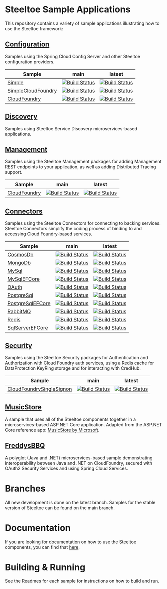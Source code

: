 # Steeltoe Sample Applications

This repository contains a variety of sample applications illustrating how to use the Steeltoe framework:

## [Configuration](Configuration)
Samples using the Spring Cloud Config Server and other Steeltoe configuration providers.

| Sample | main | latest |
| --- | --- | --- |
| [Simple](Configuration/src/Simple) | [![Build Status](https://dev.azure.com/SteeltoeOSS/Steeltoe/_apis/build/status/Samples/SteeltoeOSS.Samples%20%5BConfiguration_Simple%5D?branchName=main)](https://dev.azure.com/SteeltoeOSS/Steeltoe/_build/latest?definitionId=16&branchName=main) | [![Build Status](https://dev.azure.com/SteeltoeOSS/Steeltoe/_apis/build/status/Samples/SteeltoeOSS.Samples%20%5BConfiguration_Simple%5D?branchName=latest)](https://dev.azure.com/SteeltoeOSS/Steeltoe/_build/latest?definitionId=16&branchName=latest) |
| [SimpleCloudFoundry](Configuration/src/SimpleCloudFoundry) | [![Build Status](https://dev.azure.com/SteeltoeOSS/Steeltoe/_apis/build/status/Samples/SteeltoeOSS.Samples%20%5BConfiguration_SimpleCloudFoundry%5D?branchName=main)](https://dev.azure.com/SteeltoeOSS/Steeltoe/_build/latest?definitionId=13&branchName=main) | [![Build Status](https://dev.azure.com/SteeltoeOSS/Steeltoe/_apis/build/status/Samples/SteeltoeOSS.Samples%20%5BConfiguration_SimpleCloudFoundry%5D?branchName=latest)](https://dev.azure.com/SteeltoeOSS/Steeltoe/_build/latest?definitionId=13&branchName=latest) |
| [CloudFoundry](Configuration/src/CloudFoundry) | [![Build Status](https://dev.azure.com/SteeltoeOSS/Steeltoe/_apis/build/status/Samples/SteeltoeOSS.Samples%20%5BConfiguration_CloudFoundry%5D?branchName=main)](https://dev.azure.com/SteeltoeOSS/Steeltoe/_build/latest?definitionId=15&branchName=main) | [![Build Status](https://dev.azure.com/SteeltoeOSS/Steeltoe/_apis/build/status/Samples/SteeltoeOSS.Samples%20%5BConfiguration_CloudFoundry%5D?branchName=latest)](https://dev.azure.com/SteeltoeOSS/Steeltoe/_build/latest?definitionId=15&branchName=latest) |

## [Discovery](Discovery)
Samples using Steeltoe Service Discovery microservices-based applications.

## [Management](Management/src)
Samples using the Steeltoe Management packages for adding Management REST endpoints to your application, as well as adding Distributed Tracing support.

| Sample | main | latest |
| --- | --- | --- |
| [CloudFoundry](Management/src/CloudFoundry) | [![Build Status](https://dev.azure.com/SteeltoeOSS/Steeltoe/_apis/build/status/Samples/SteeltoeOSS.Samples%20%5BManagement_CloudFoundry%5D?branchName=main)](https://dev.azure.com/SteeltoeOSS/Steeltoe/_build/latest?definitionId=23&branchName=main) | [![Build Status](https://dev.azure.com/SteeltoeOSS/Steeltoe/_apis/build/status/Samples/SteeltoeOSS.Samples%20%5BManagement_CloudFoundry%5D?branchName=latest)](https://dev.azure.com/SteeltoeOSS/Steeltoe/_build/latest?definitionId=23&branchName=latest) |

## [Connectors](Connectors)
Samples using the Steeltoe Connectors for connecting to backing services. Steeltoe Connectors simplify the coding process of binding to and accessing Cloud Foundry-based services.

| Sample | main | latest |
| --- | --- | --- |
| [CosmosDb](Connectors/src/CosmosDb) | [![Build Status](https://dev.azure.com/SteeltoeOSS/Steeltoe/_apis/build/status/Samples/Steeltoe-Samples-Connectors-CosmosDb?branchName=main)](https://dev.azure.com/SteeltoeOSS/Steeltoe/_build/latest?definitionId=69&branchName=main) | [![Build Status](https://dev.azure.com/SteeltoeOSS/Steeltoe/_apis/build/status/Samples/Steeltoe-Samples-Connectors-CosmosDb?branchName=latest)](https://dev.azure.com/SteeltoeOSS/Steeltoe/_build/latest?definitionId=69&branchName=latest) |
| [MongoDb](Connectors/src/MongoDb) | [![Build Status](https://dev.azure.com/SteeltoeOSS/Steeltoe/_apis/build/status/Samples/Steeltoe-Samples-Connectors-MongoDb?branchName=main)](https://dev.azure.com/SteeltoeOSS/Steeltoe/_build/latest?definitionId=70&branchName=main) | [![Build Status](https://dev.azure.com/SteeltoeOSS/Steeltoe/_apis/build/status/Samples/Steeltoe-Samples-Connectors-MongoDb?branchName=latest)](https://dev.azure.com/SteeltoeOSS/Steeltoe/_build/latest?definitionId=70&branchName=latest) |
| [MySql](Connectors/src/MySql) | [![Build Status](https://dev.azure.com/SteeltoeOSS/Steeltoe/_apis/build/status/Samples/Steeltoe-Samples-Connectors-MySql?branchName=main)](https://dev.azure.com/SteeltoeOSS/Steeltoe/_build/latest?definitionId=17&branchName=main) | [![Build Status](https://dev.azure.com/SteeltoeOSS/Steeltoe/_apis/build/status/Samples/Steeltoe-Samples-Connectors-MySql?branchName=latest)](https://dev.azure.com/SteeltoeOSS/Steeltoe/_build/latest?definitionId=17&branchName=latest) |
| [MySqlEFCore](Connectors/src/MySqlEFCore) | [![Build Status](https://dev.azure.com/SteeltoeOSS/Steeltoe/_apis/build/status/Samples/Steeltoe-Samples-Connectors-MySqlEFCore?branchName=main)](https://dev.azure.com/SteeltoeOSS/Steeltoe/_build/latest?definitionId=18&branchName=main) | [![Build Status](https://dev.azure.com/SteeltoeOSS/Steeltoe/_apis/build/status/Samples/Steeltoe-Samples-Connectors-MySqlEFCore?branchName=latest)](https://dev.azure.com/SteeltoeOSS/Steeltoe/_build/latest?definitionId=18&branchName=latest) |
| [OAuth](Connectors/src/OAuth) | [![Build Status](https://dev.azure.com/SteeltoeOSS/Steeltoe/_apis/build/status/Samples/Steeltoe-Samples-Connectors-OAuth?branchName=main)](https://dev.azure.com/SteeltoeOSS/Steeltoe/_build/latest?definitionId=72&branchName=main) | [![Build Status](https://dev.azure.com/SteeltoeOSS/Steeltoe/_apis/build/status/Samples/Steeltoe-Samples-Connectors-OAuth?branchName=latest)](https://dev.azure.com/SteeltoeOSS/Steeltoe/_build/latest?definitionId=72&branchName=latest) |
| [PostgreSql](Connectors/src/PostgreSql) | [![Build Status](https://dev.azure.com/SteeltoeOSS/Steeltoe/_apis/build/status/Samples/Steeltoe-Samples-Connectors-PostgreSql?branchName=main)](https://dev.azure.com/SteeltoeOSS/Steeltoe/_build/latest?definitionId=21&branchName=main) | [![Build Status](https://dev.azure.com/SteeltoeOSS/Steeltoe/_apis/build/status/Samples/Steeltoe-Samples-Connectors-PostgreSql?branchName=latest)](https://dev.azure.com/SteeltoeOSS/Steeltoe/_build/latest?definitionId=21&branchName=latest) |
| [PostgreSqlEFCore](Connectors/src/PostgreSqlEFCore) | [![Build Status](https://dev.azure.com/SteeltoeOSS/Steeltoe/_apis/build/status/Samples/Steeltoe-Samples-Connectors-PostgreSqlEFCore?branchName=main)](https://dev.azure.com/SteeltoeOSS/Steeltoe/_build/latest?definitionId=22&branchName=main) | [![Build Status](https://dev.azure.com/SteeltoeOSS/Steeltoe/_apis/build/status/Samples/Steeltoe-Samples-Connectors-PostgreSqlEFCore?branchName=latest)](https://dev.azure.com/SteeltoeOSS/Steeltoe/_build/latest?definitionId=22&branchName=latest) |
| [RabbitMQ](Connectors/src/RabbitMQ) | [![Build Status](https://dev.azure.com/SteeltoeOSS/Steeltoe/_apis/build/status/Samples/Steeltoe-Samples-Connectors-RabbitMQ?branchName=main)](https://dev.azure.com/SteeltoeOSS/Steeltoe/_build/latest?definitionId=14&branchName=main) | [![Build Status](https://dev.azure.com/SteeltoeOSS/Steeltoe/_apis/build/status/Samples/Steeltoe-Samples-Connectors-RabbitMQ?branchName=latest)](https://dev.azure.com/SteeltoeOSS/Steeltoe/_build/latest?definitionId=14&branchName=latest) |
| [Redis](Connectors/src/Redis) | [![Build Status](https://dev.azure.com/SteeltoeOSS/Steeltoe/_apis/build/status/Samples/Steeltoe-Samples-Connectors-Redis?branchName=main)](https://dev.azure.com/SteeltoeOSS/Steeltoe/_build/latest?definitionId=20&branchName=main) | [![Build Status](https://dev.azure.com/SteeltoeOSS/Steeltoe/_apis/build/status/Samples/Steeltoe-Samples-Connectors-Redis?branchName=latest)](https://dev.azure.com/SteeltoeOSS/Steeltoe/_build/latest?definitionId=20&branchName=latest) |
| [SqlServerEFCore](Connectors/src/SqlServerEFCore) | [![Build Status](https://dev.azure.com/SteeltoeOSS/Steeltoe/_apis/build/status/Samples/Steeltoe-Samples-Connectors-SqlServerEFCore?branchName=main)](https://dev.azure.com/SteeltoeOSS/Steeltoe/_build/latest?definitionId=71&branchName=main) | [![Build Status](https://dev.azure.com/SteeltoeOSS/Steeltoe/_apis/build/status/Samples/Steeltoe-Samples-Connectors-SqlServerEFCore?branchName=latest)](https://dev.azure.com/SteeltoeOSS/Steeltoe/_build/latest?definitionId=71&branchName=latest) |

## [Security](Security)
Samples using the Steeltoe Security packages for Authentication and Authorization with Cloud Foundry auth services, using a Redis cache for DataProtection KeyRing storage and for interacting with CredHub.

| Sample | main | latest |
| --- | --- | --- |
| [CloudFoundrySingleSignon](Security/src/CloudFoundrySingleSignon) | [![Build Status](https://dev.azure.com/SteeltoeOSS/Steeltoe/_apis/build/status/Samples/SteeltoeOSS.Samples%20%5BSecurity_CloudFoundrySingleSignon%5D?branchName=main)](https://dev.azure.com/SteeltoeOSS/Steeltoe/_build/latest?definitionId=24&branchName=main) | [![Build Status](https://dev.azure.com/SteeltoeOSS/Steeltoe/_apis/build/status/Samples/SteeltoeOSS.Samples%20%5BSecurity_CloudFoundrySingleSignon%5D?branchName=latest)](https://dev.azure.com/SteeltoeOSS/Steeltoe/_build/latest?definitionId=24&branchName=latest) |

## [MusicStore](MusicStore)
A sample that uses all of the Steeltoe components together in a microservices-based ASP.NET Core application. Adapted from the ASP.NET Core reference app: [MusicStore by Microsoft](https://github.com/aspnet/AspNetCore/tree/main/src/MusicStore).

## [FreddysBBQ](FreddysBBQ)
A polyglot (Java and .NET) microservices-based sample demonstrating interoperability between Java and .NET on CloudFoundry, secured with OAuth2 Security Services and using Spring Cloud Services.

# Branches

All new development is done on the latest branch. Samples for the stable version of Steeltoe can be found on the main branch.

# Documentation

If you are looking for documentation on how to use the Steeltoe components, you can find that [here](https://steeltoe.io/docs/).

# Building & Running

See the Readmes for each sample for instructions on how to build and run.
